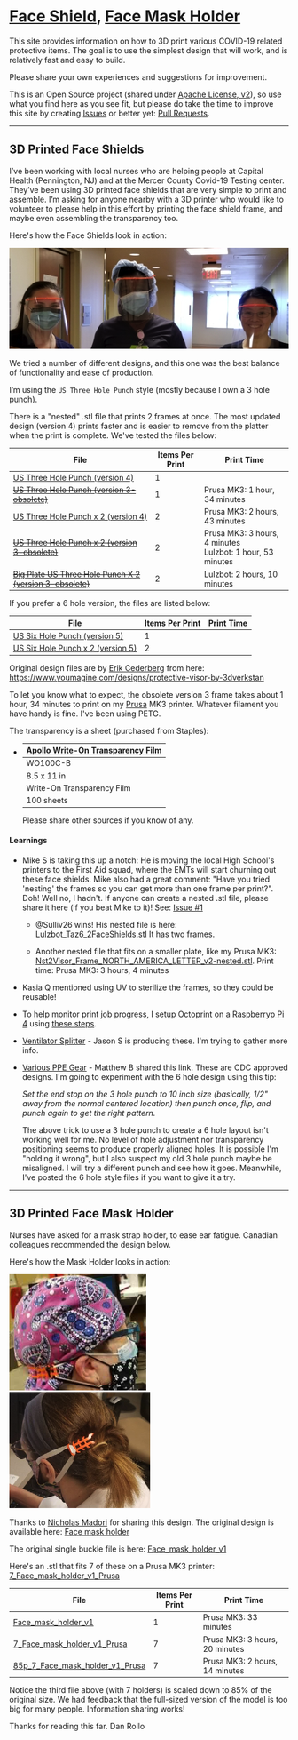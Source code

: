 [Face Shield](#3d-printed-face-shields), [Face Mask Holder](#3d-printed-face-mask-holder) 
=========================

This site provides information on how to 3D print various COVID-19 related protective items.
The goal is to use the simplest design that will work, and is relatively fast and easy to build.

Please share your own experiences and suggestions for improvement. 

This is an Open Source project (shared under [Apache License, v2](LICENSE.txt)), so use what 
you find here as you see fit, but please do take the time to improve this site by creating 
[Issues](https://github.com/bha-github-organization/trip-d-print/issues) or better yet: [Pull Requests](https://github.com/bha-github-organization/trip-d-print/pulls). 

---------

3D Printed Face Shields
-----------------------

I’ve been working with local nurses who are helping people at Capital Health (Pennington, NJ) and at the Mercer County Covid-19
Testing center. They’ve been using 3D printed face shields that are very simple to print and assemble.
I’m asking for anyone nearby with a 3D printer who would like to volunteer to please help in this effort 
by printing the face shield frame, and maybe even assembling the transparency too. 

Here's how the Face Shields look in action:

![nurses-with-shields](images/3Nurses-FaceShield.png)

We tried a number of different designs, and this one was the best balance of functionality and ease of production.

I’m using the `US Three Hole Punch` style (mostly because I own a 3 hole punch).

There is a "nested" .stl file that prints 2 frames at once. The most updated design (version 4) prints faster and is
easier to remove from the platter when the print is complete. We've tested the files below:

  | File | Items Per Print | Print Time |
  |------|-----------------|------------|
  | [US Three Hole Punch (version 4)](stl/face-shield/3-hole/version-4/Visor_Frame_NORTH_AMERICA_letter_3-hole_v4.stl) | 1 |  |
  | [~~US Three Hole Punch (version 3-obsolete)~~](stl/face-shield/3-hole/version-2/Visor_Frame_NORTH_AMERICA_LETTER_v2.stl) | 1 | Prusa MK3: 1 hour, 34 minutes |
  | [US Three Hole Punch x 2 (version 4)](stl/face-shield/3-hole/version-4/2-Visor_Frame_NORTH_AMERICA_letter_3-hole_v4.stl) | 2 | Prusa MK3: 2 hours, 43 minutes |
  | [~~US Three Hole Punch x 2 (version 3-obsolete)~~](stl/face-shield/3-hole/version-2/Nst2Visor_Frame_NORTH_AMERICA_LETTER_v2-nested.stl) | 2 | Prusa MK3: 3 hours, 4 minutes<br>Lulzbot: 1 hour, 53 minutes |
  | [~~Big Plate US Three Hole Punch X 2 (version 3-obsolete)~~](stl/face-shield/3-hole/version-2/Lulzbot_Taz6_2FaceShields.stl) | 2 | Lulzbot: 2 hours, 10 minutes |

If you prefer a 6 hole version, the files are listed below:

  | File | Items Per Print | Print Time |
  |------|-----------------|------------|
  | [US Six Hole Punch (version 5)](stl/face-shield/6-hole/version-5/Visor_Frame_NORTH_AMERICA_letter_6-hole_v5.stl) | 1 |  |
  | [US Six Hole Punch x 2 (version 5)](stl/face-shield/6-hole/version-5/2-Visor_Frame_NORTH_AMERICA_letter_6-hole_v5.stl) | 2 |  |

Original design files are by [Erik Cederberg](https://www.youmagine.com/erikcederb) from here: https://www.youmagine.com/designs/protective-visor-by-3dverkstan

To let you know what to expect, the obsolete version 3 frame takes about 1 hour, 34 minutes to print on my 
[Prusa](https://www.prusa3d.com) MK3 printer.
Whatever filament you have handy is fine. I've been using PETG.

The transparency is a sheet (purchased from Staples):
 
* | [Apollo Write-On Transparency Film](https://www.staples.com/Apollo-Write-On-Transparency-Film-Clear-8-1-2-W-x-11-H-100-Box/product_829333) |
  |----------|
  | WO100C-B |
  | 8.5 x 11 in |
  | Write-On Transparency Film |
  | 100 sheets |

  Please share other sources if you know of any.

#### Learnings


* Mike S is taking this up a notch: He is moving the local High School's printers to the
First Aid squad, where the EMTs will start churning out these face shields. Mike also had a great comment: 
"Have you tried 'nesting' the frames so you can get more than one frame per print?". Doh! Well no, I hadn't.
If anyone can create a nested .stl file, please share it here (if you beat Mike to it)! See: [Issue #1](https://github.com/bha-github-organization/trip-d-print/issues/1)
 
  - @Sulliv26 wins! His nested file is here: [Lulzbot_Taz6_2FaceShields.stl](stl/face-shield/3-hole/version-2/Lulzbot_Taz6_2FaceShields.stl) It 
    has two frames. 
    
  - Another nested file that fits on a smaller plate, like my Prusa MK3: [Nst2Visor_Frame_NORTH_AMERICA_LETTER_v2-nested.stl](stl/face-shield/3-hole/version-2/Nst2Visor_Frame_NORTH_AMERICA_LETTER_v2-nested.stl).
    Print time: Prusa MK3: 3 hours, 4 minutes

* Kasia Q mentioned using UV to sterilize the frames, so they could be reusable!

* To help monitor print job progress, I setup [Octoprint](https://octoprint.org) on a [Raspberryp Pi 4](https://www.raspberrypi.org)
 using [these steps](https://community.octoprint.org/t/setting-up-octoprint-on-a-raspberry-pi-running-raspbian/2337).

* [Ventilator Splitter](http://ventsplitter.org) - Jason S is producing these. I'm trying to gather more info.

* [Various PPE Gear](https://3dprint.nih.gov/collections/covid-19-response) - Matthew B shared this link. These are CDC
  approved designs. I'm going to experiment with the 6 hole design using this tip:
  
    *Set the end stop on the 3 hole punch to 10 inch size (basically, 1/2" away from the normal centered location) 
    then punch once, flip, and punch again to get the right pattern.*
    
    The above trick to use a 3 hole punch to create a 6 hole layout isn't working well for me. No level of hole 
    adjustment nor transparency positioning seems to produce properly aligned holes. 
    It is possible I'm "holding it wrong", but I also suspect my old 3 hole punch maybe be 
    misaligned. I will try a different punch and see how it goes. Meanwhile, I've posted the 6 hole style files if you 
    want to give it a try.
  
---------

3D Printed Face Mask Holder
---------------------------
Nurses have asked for a mask strap holder, to ease ear fatigue. Canadian colleagues recommended the design below. 

Here's how the Mask Holder looks in action:

![nurse-with-holder](images/MaskHolderUsage.png) ![nurse-with-holder-back](images/MaskHolderBack.png)

Thanks to [Nicholas Madori](https://www.thingiverse.com/namadori/about) for sharing this design.
The original design is available here:  [Face mask holder](https://www.thingiverse.com/thing:4218199/files)

The original single buckle file is here: [Face_mask_holder_v1](stl/mask-holder-buckle/Face_mask_holder_v1.stl)

Here's an .stl that fits 7 of these on a Prusa MK3 printer: [7_Face_mask_holder_v1_Prusa](stl/mask-holder-buckle/7_Face_mask_holder_v1_Prusa.stl)

  | File | Items Per Print | Print Time |
  |------|-----------------|------------|
  | [Face_mask_holder_v1](stl/mask-holder-buckle/Face_mask_holder_v1.stl) | 1 | Prusa MK3: 33 minutes |
  | [7_Face_mask_holder_v1_Prusa](stl/mask-holder-buckle/7_Face_mask_holder_v1_Prusa.stl) | 7 | Prusa MK3: 3 hours, 20 minutes |
  | [85p_7_Face_mask_holder_v1_Prusa](stl/mask-holder-buckle/85p_7_Face_mask_holder_v1_Prusa.stl) | 7 | Prusa MK3: 2 hours, 14 minutes |
    
Notice the third file above (with 7 holders) is scaled down to 85% of the original size. We had feedback that the 
full-sized version of the model is too big for many people. Information sharing works!    
    
Thanks for reading this far.
Dan Rollo
